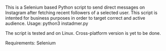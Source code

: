 This is a Selenium based Python script to send direct messages on Instagram after fetching recent followers of a selected user. This script is intented for business purposes in order to target correct and active audience. 
Usage:
python3 instadmer.py

The script is tested and on Linux. Cross-platform version is yet to be done.

Requirements: Selenium
